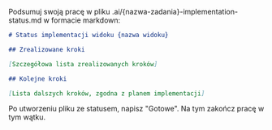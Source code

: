 Podsumuj swoją pracę w pliku .ai/{nazwa-zadania}-implementation-status.md w formacie markdown:

```markdown
# Status implementacji widoku {nazwa widoku}

## Zrealizowane kroki

[Szczegółowa lista zrealizowanych kroków]

## Kolejne kroki

[Lista dalszych kroków, zgodna z planem implementacji]
```

Po utworzeniu pliku ze statusem, napisz "Gotowe". Na tym zakończ pracę w tym wątku.
